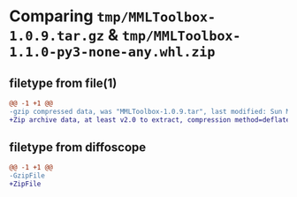 # Comparing `tmp/MMLToolbox-1.0.9.tar.gz` & `tmp/MMLToolbox-1.1.0-py3-none-any.whl.zip`

## filetype from file(1)

```diff
@@ -1 +1 @@
-gzip compressed data, was "MMLToolbox-1.0.9.tar", last modified: Sun Mar 24 14:11:08 2024, max compression
+Zip archive data, at least v2.0 to extract, compression method=deflate
```

## filetype from diffoscope

```diff
@@ -1 +1 @@
-GzipFile
+ZipFile
```

